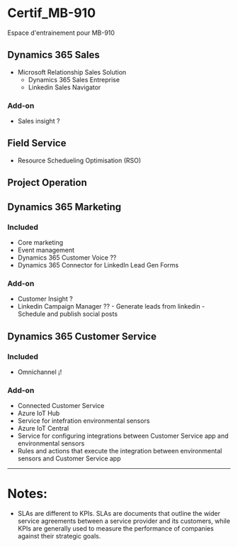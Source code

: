 # Certif_MB-910
Espace d'entrainement pour MB-910

## Dynamics 365 Sales
- Microsoft Relationship Sales Solution
  - Dynamics 365 Sales Entreprise
  - Linkedin Sales Navigator



### Add-on
- Sales insight ?


## Field Service
- Resource Schedueling Optimisation (RSO)


## Project Operation




## Dynamics 365 Marketing

### Included
- Core marketing
- Event management
- Dynamics 365 Customer Voice ??
- Dynamics 365 Connector for LinkedIn Lead Gen Forms

### Add-on
- Customer Insight ?
- Linkedin Campaign Manager  ??
          - Generate leads from linkedin
          - Schedule and publish social posts


## Dynamics 365 Customer Service

### Included
- Omnichannel ¡!


### Add-on
 - Connected Customer Service
 - Azure IoT Hub
  - Service for intefration environmental sensors
 - Azure IoT Central
  - Service for configuring integrations between Customer Service app and environmental sensors
  - Rules and actions that execute the integration between environmental sensors and Customer Service app
        
 
 ---

# Notes:
- SLAs are different to KPIs. SLAs are documents that outline the wider service agreements between a service provider and its customers, while KPIs are generally used to measure the performance of companies against their strategic goals.

